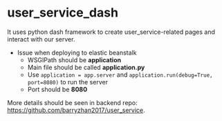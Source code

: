 # user_service_dash
It uses python dash framework to create user_service-related pages and interact with our server.
* Issue when deploying to elastic beanstalk
    * WSGIPath should be **application**
    * Main file should be called **application.py**
    * Use ```application = app.server``` and ```application.run(debug=True, port=8080)``` to run the server
    * Port should be **8080**

More details should be seen in backend repo: https://github.com/barryzhan2017/user_service.
